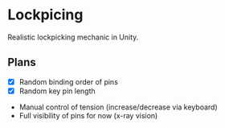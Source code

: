 # Lockpicing

Realistic lockpicking mechanic in Unity.

## Plans

- [x] Random binding order of pins
- [x] Random key pin length
- Manual control of tension (increase/decrease via keyboard)
- Full visibility of pins for now (x-ray vision)
